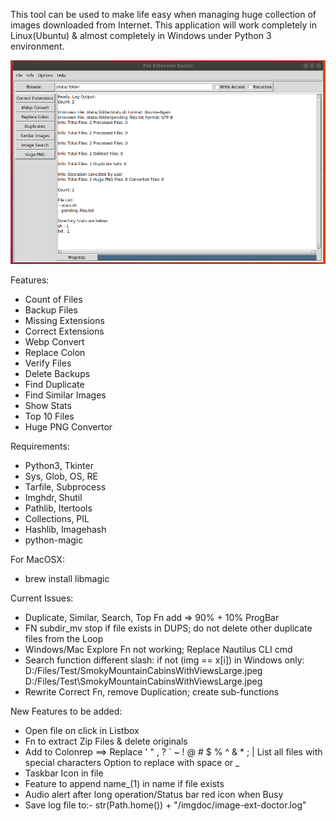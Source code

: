 This tool can be used to make life easy when managing huge collection of images downloaded from Internet.
This application will work completely in Linux(Ubuntu) & almost completely in Windows under Python 3 environment.

![](main.png)


Features:
- Count of Files
- Backup Files
- Missing Extensions
- Correct Extensions
- Webp Convert
- Replace Colon
- Verify Files
- Delete Backups
- Find Duplicate
- Find Similar Images
- Show Stats
- Top 10 Files
- Huge PNG Convertor


Requirements:
- Python3, Tkinter
- Sys, Glob, OS, RE
- Tarfile, Subprocess
- Imghdr, Shutil
- Pathlib, Itertools
- Collections, PIL
- Hashlib, Imagehash
- python-magic

For MacOSX:
- brew install libmagic


Current Issues:
- Duplicate, Similar, Search, Top Fn add => 90% + 10% ProgBar
- FN subdir_mv stop if file exists in DUPS; do not delete other duplicate files from the Loop
- Windows/Mac Explore Fn not working; Replace Nautilus CLI cmd
- Search function different slash: if not (img == x[i]) in Windows only:
    D:/Files/Test/SmokyMountainCabinsWithViewsLarge.jpeg
    D:/Files/Test\SmokyMountainCabinsWithViewsLarge.jpeg
- Rewrite Correct Fn, remove Duplication; create sub-functions


New Features to be added:
- Open file on click in Listbox
- Fn to extract Zip Files & delete originals
- Add to Colonrep ==> Replace ' " , ? ` ~ ! @ # $ % ^ & * ; |
   List all files with special characters
   Option to replace with space or _
- Taskbar Icon in file
- Feature to append name_(1) in name if file exists
- Audio alert after long operation/Status bar red icon when Busy
- Save log file to:-  str(Path.home()) + "/imgdoc/image-ext-doctor.log"
